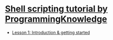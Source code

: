 
# [Shell scripting tutorial by ProgrammingKnowledge](https://www.youtube.com/playlist?list=PLS1QulWo1RIYmaxcEqw5JhK3b-6rgdWO_)
- [Lesson 1: Introduction & getting started](lesson-01.md)
